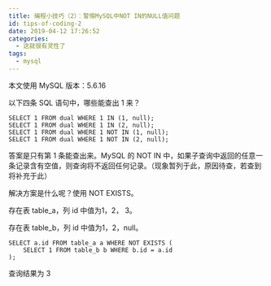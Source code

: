 ```yaml
---
title: 编程小技巧（2）：警惕MySQL中NOT IN的NULL值问题
id: tips-of-coding-2
date: 2019-04-12 17:26:52
categories:
  - 这就很有灵性了
tags:
  - mysql
---
```

本文使用 MySQL 版本：5.6.16

以下四条 SQL 语句中，哪些能查出 1 来？

```
SELECT 1 FROM dual WHERE 1 IN (1, null);
SELECT 1 FROM dual WHERE 1 IN (2, null);
SELECT 1 FROM dual WHERE 1 NOT IN (1, null);
SELECT 1 FROM dual WHERE 1 NOT IN (2, null);
```

答案是只有第 1 条能查出来。MySQL 的 NOT IN 中，如果子查询中返回的任意一条记录含有空值，则查询将不返回任何记录。（现象暂列于此，原因待查，若查到将补充于此）

解决方案是什么呢？使用 NOT EXISTS。

存在表 table\_a，列 id 中值为1，2， 3。

存在表 table\_b，列 id 中值为1，2，null。

```
SELECT a.id FROM table_a a WHERE NOT EXISTS (
    SELECT 1 FROM table_b b WHERE b.id = a.id
);
```
查询结果为 3
